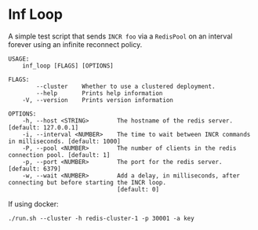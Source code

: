 Inf Loop
========

A simple test script that sends `INCR foo` via a `RedisPool` on an interval forever using an infinite reconnect policy.

```
USAGE:
    inf_loop [FLAGS] [OPTIONS]

FLAGS:
        --cluster    Whether to use a clustered deployment.
        --help       Prints help information
    -V, --version    Prints version information

OPTIONS:
    -h, --host <STRING>        The hostname of the redis server. [default: 127.0.0.1]
    -i, --interval <NUMBER>    The time to wait between INCR commands in milliseconds. [default: 1000]
    -P, --pool <NUMBER>        The number of clients in the redis connection pool. [default: 1]
    -p, --port <NUMBER>        The port for the redis server. [default: 6379]
    -w, --wait <NUMBER>        Add a delay, in milliseconds, after connecting but before starting the INCR loop.
                               [default: 0]
```

If using docker:

```
./run.sh --cluster -h redis-cluster-1 -p 30001 -a key
```